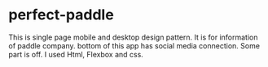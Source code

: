# perfect-paddle
This is single page mobile and desktop design pattern. It is for information of paddle company. bottom of this app has social media connection. Some part is off. I used Html, Flexbox and css.
